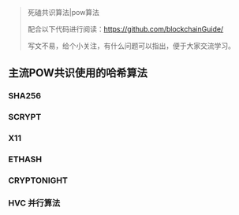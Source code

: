 > 死磕共识算法|pow算法
>
> 配合以下代码进行阅读：https://github.com/blockchainGuide/
>
> 写文不易，给个小关注，有什么问题可以指出，便于大家交流学习。







## 主流POW共识使用的哈希算法

### SHA256



### SCRYPT



### X11 



### ETHASH



### CRYPTONIGHT



### HVC 并行算法

 